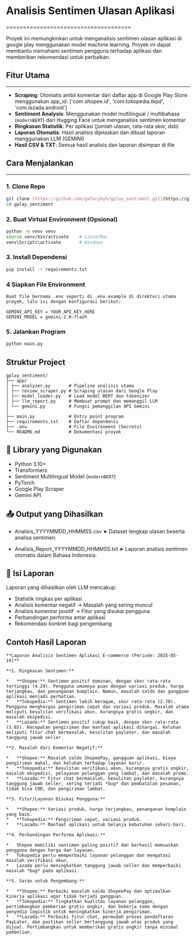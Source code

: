 # Analisis Sentimen Ulasan Aplikasi

=====================================

Proyek ini memungkinkan untuk menganalisis sentimen ulasan aplikasi di google play menggunakan model machine learning. Proyek ini dapat membantu memahami sentimen pengguna terhadap aplikasi dan memberikan rekomendasi untuk perbaikan.

## Fitur Utama

---

-   **Scraping**: Otomatis ambil komentar dari daftar app di Google Play Store menggunakan app_id: ['com.shopee.id', 'com.tokopedia.tkpd', 'com.lazada.android']
-   **Sentiment Analysis**: Menggunakan model multilingual / multibahasa (`modernBERT`) dari Hugging Face untuk menganalisis sentimen komentar
-   **Ringkasan Statistik**: Per aplikasi (jumlah ulasan, rata-rata skor, dsb)
-   **Laporan Otomatis**: Hasil analisis dijelaskan dan dibuat laporan menggunakan LLM (GEMINI)
-   **Hasil CSV & TXT**: Semua hasil analisis dan laporan disimpan di file

## Cara Menjalankan

---

### 1. Clone Repo

```bash
git clone [https://github.com/gafarybyh/gplay_sentiment.git](https://github.com/gafarybyh/gplay_sentiment.git)
cd gplay_sentiment
```

### 2. Buat Virtual Environment (Opsional)

```bash
python -m venv venv
source venv/bin/activate    # Linux/Mac
venv\Scripts\activate       # Windows
```

### 3. Install Dependensi

```bash
pip install -r requirements.txt
```

### 4 Siapkan File Environment

```
Buat file bernama .env seperti di .env.example di direktori utama proyek, lalu isi dengan konfigurasi berikut:

GEMINI_API_KEY = YOUR_API_KEY_HERE
GEMINI_MODEL = gemini-2.0-flash
```

### 5. Jalankan Program

```bash
python main.py
```

## Struktur Project
```
gplay_sentiment/
├── app/
│ ├── analyzer.py       # Pipeline analisis utama
│ ├── review_scraper.py # Scraping ulasan dari Google Play
│ ├── model_loader.py   # Load model BERT dan tokenizer
│ ├── llm_report.py     # Membuat prompt dan memanggil LLM
│ └── gemini.py         # Fungsi pemanggilan API Gemini
│
├── main.py             # Entry point program
├── requirements.txt    # Daftar dependensi
├── .env                # File Environment (Secrets)
└── README.md           # Dokumentasi proyek
```

## 🧪 Library yang Digunakan

- Python 3.10+
- Transformers
- Sentiment Multilingual Model (`modernBERT`)
- PyTorch
- Google Play Scraper
- Gemini API

## 📤 Output yang Dihasilkan

- Analisis_YYYYMMDD_HHMMSS.csv
➤ Dataset lengkap ulasan beserta analisa sentimen.

- Analisis_Report_YYYYMMDD_HHMMSS.txt
➤ Laporan analisis sentimen otomatis dalam Bahasa Indonesia.

## 📝 Isi Laporan

Laporan yang dihasilkan oleh LLM mencakup:

-   Statistik ringkas per aplikasi
-   Analisis komentar negatif → Masalah yang sering muncul
-   Analisis komentar positif → Fitur yang disukai pengguna
-   Perbandingan performa antar aplikasi
-   Rekomendasi konkret bagi pengembang

## Contoh Hasil Laporan
```
**Laporan Analisis Sentimen Aplikasi E-commerce (Periode: 2025-05-19)**

**1. Ringkasan Sentimen:**

*   **Shopee:** Sentimen positif dominan, dengan skor rata-rata tertinggi (4.29). Pengguna umumnya puas dengan variasi produk, harga terjangkau, dan penanganan komplain. Namun, masalah saldo dan gangguan aplikasi menjadi perhatian.
*   **Tokopedia:** Sentimen lebih beragam, skor rata-rata (2.70). Pengguna menghargai pengiriman cepat dan variasi produk. Masalah utama meliputi kesulitan verifikasi akun, kurangnya gratis ongkir, dan masalah ekspedisi.
*   **Lazada:** Sentimen positif cukup baik, dengan skor rata-rata (3.65). Kecepatan pengiriman dan manfaat aplikasi dihargai. Keluhan meliputi fitur chat bermasalah, kesulitan paylater, dan masalah tanggung jawab seller.

**2. Masalah dari Komentar Negatif:**

*   **Shopee:** Masalah saldo ShopeePay, gangguan aplikasi, biaya pengiriman mahal, dan keluhan terhadap layanan kurir.
*   **Tokopedia:** Kesulitan verifikasi akun, kurangnya gratis ongkir, masalah ekspedisi, pelayanan pelanggan yang lambat, dan masalah promo.
*   **Lazada:** Fitur chat bermasalah, kesulitan paylater, kurangnya tanggung jawab seller, sering terjadi *bug* dan pembatalan pesanan, tidak bisa COD, dan pengiriman lambat.

**3. Fitur/Layanan Disukai Pengguna:**

*   **Shopee:** Variasi produk, harga terjangkau, penanganan komplain yang baik.
*   **Tokopedia:** Pengiriman cepat, variasi produk.
*   **Lazada:** Manfaat aplikasi untuk belanja kebutuhan sehari-hari.

**4. Perbandingan Performa Aplikasi:**

*   Shopee memiliki sentimen paling positif dan berhasil memuaskan pengguna dengan harga dan layanan.
*   Tokopedia perlu memperbaiki layanan pelanggan dan mengatasi masalah verifikasi akun.
*   Lazada perlu meningkatkan tanggung jawab seller dan memperbaiki masalah *bug* pada aplikasi.

**5. Saran untuk Pengembang:**

*   **Shopee:** Perbaiki masalah saldo ShopeePay dan optimalkan kinerja aplikasi agar tidak terjadi gangguan.
*   **Tokopedia:** Tingkatkan kualitas layanan pelanggan, pertimbangkan pemberian gratis ongkir, dan bekerja sama dengan penyedia logistik untuk meningkatkan kinerja pengiriman.
*   **Lazada:** Perbaiki fitur chat, permudah proses pendaftaran PayLater, dan pastikan seller bertanggung jawab atas produk yang dijual. Pertimbangkan untuk memberikan gratis ongkir tanpa minimal pembelian.

```
